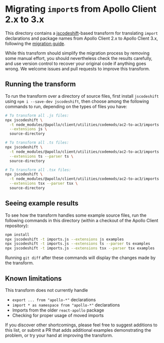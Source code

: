 # Migrating `import`s from Apollo Client 2.x to 3.x

This directory contains a [jscodeshift](https://www.npmjs.com/package/jscodeshift)-based
transform for translating `import` declarations and package names from
Apollo Client 2.x to Apollo Client 3.x, following the [migration guide](https://www.apollographql.com/docs/react/migrating/apollo-client-3-migration/).

While this transform should simplify the migration process by removing
some manual effort, you should nevertheless check the results carefully,
and use version control to recover your original code if anything goes
wrong. We welcome issues and pull requests to improve this transform.

## Running the transform

To run the transform over a directory of source files, first install
`jscodeshift` using `npm i --save-dev jscodeshift`, then choose among the
following commands to run, depending on the types of files you have:

```sh
# To transform all .js files:
npx jscodeshift \
  -t node_modules/@apollo/client/utilities/codemods/ac2-to-ac3/imports.js \
  --extensions js \
  source-directory

# To transform all .ts files:
npx jscodeshift \
  -t node_modules/@apollo/client/utilities/codemods/ac2-to-ac3/imports.js \
  --extensions ts --parser ts \
  source-directory

# To transform all .tsx files:
npx jscodeshift \
  -t node_modules/@apollo/client/utilities/codemods/ac2-to-ac3/imports.js \
  --extensions tsx --parser tsx \
  source-directory
```

## Seeing example results

To see how the transform handles some example source files, run the
following commands in this directory (within a checkout of the Apollo
Client repository):

```sh
npm install
npx jscodeshift -t imports.js --extensions js examples
npx jscodeshift -t imports.js --extensions ts --parser ts examples
npx jscodeshift -t imports.js --extensions tsx --parser tsx examples
```

Running `git diff` after these commands will display the changes made by
the transform.

## Known limitations

This transform does not currently handle

* `export ... from "apollo-*"` declarations
* `import * as namespace from "apollo-*"` declarations
* Imports from the older `react-apollo` package
* Checking for proper usage of moved imports

If you discover other shortcomings, please feel free to suggest additions
to this list, or submit a PR that adds additional examples demonstrating
the problem, or try your hand at improving the transform.
